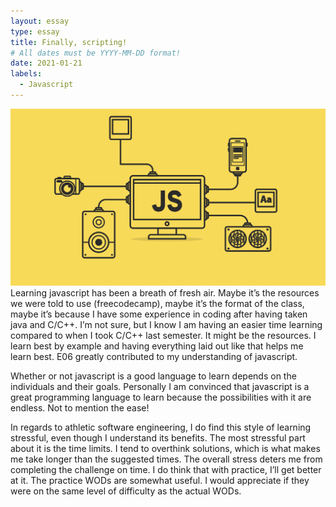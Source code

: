 ```yaml
---
layout: essay
type: essay
title: Finally, scripting!
# All dates must be YYYY-MM-DD format!
date: 2021-01-21
labels:
  - Javascript
---
```

<img class="ui medium right floated rounded image" src="../images/javascript.png">
Learning javascript has been a breath of fresh air. Maybe it’s the resources we were told to use (freecodecamp), maybe it’s the format of the class, maybe it’s because I have some experience in coding after having taken java and C/C++. I’m not sure, but I know I am having an easier time learning compared to when I took C/C++ last semester. It might be the resources. I learn best by example and having everything laid out like that helps me learn best. E06 greatly contributed to my understanding of javascript.

Whether or not javascript is a good language to learn depends on the individuals and their goals. Personally I am convinced that javascript is a great programming language to learn because the possibilities with it are endless. Not to mention the ease!

In regards to athletic software engineering, I do find this style of learning stressful, even though I understand its benefits. The most stressful part about it is the time limits. I tend to overthink solutions, which is what makes me take longer than the suggested times. The overall stress deters me from completing the challenge on time. I do think that with practice, I’ll get better at it. The practice WODs are somewhat useful. I would appreciate if they were on the same level of difficulty as the actual WODs.
